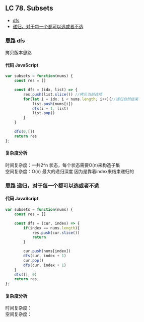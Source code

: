 ## LC 78. Subsets

- [dfs](#思路-dfs)
- [递归，对于每一个都可以选或者不选](#思路-递归，对于每一个都可以选或者不选)
### 思路 dfs
拷贝版本思路
#### 代码 JavaScript

```JavaScript
var subsets = function(nums) {
    const res = []

    const dfs = (idx, list) => {
        res.push(list.slice()) //拷贝当前选项
        for(let i = idx; i < nums.length; i++){//递归自然结束
            list.push(nums[i])
            dfs(i + 1, list)
            list.pop()
        }
    }

    dfs(0,[])
    return res
};

```

#### 复杂度分析
时间复杂度：一共2^n 状态，每个状态需要O(n)来构造子集 </br>
空间复杂度：O(n) 最大的递归深度 因为是靠着index来结束递归的



### 思路 递归，对于每一个都可以选或者不选

#### 代码 JavaScript

```JavaScript
var subsets = function(nums) {
    const res = []

    const dfs = (cur, index) => {
        if(index == nums.length){
            res.push(cur.slice())
            return 
        }

        cur.push(nums[index])
        dfs(cur, index + 1)
        cur.pop()
        dfs(cur, index + 1)
    }
    dfs([], 0)
    return res;
};

```

#### 复杂度分析
时间复杂度： </br>
空间复杂度：
